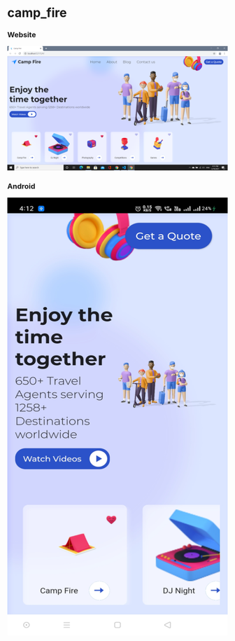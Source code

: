 # camp_fire


### Website
![](https://github.com/chirag-goel360/Camp_Fire_Web_App_UI/blob/main/website.png)

### Android
<img src="https://github.com/chirag-goel360/Camp_Fire_Web_App_UI/blob/main/android.jpg" width="800" height="1000">
